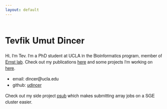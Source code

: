 ```yaml
---
layout: default
---
```


<div class="woohoo" id="wrapwrapwrap">
    <div id="hello"></div>
</div>

# Tevfik Umut Dincer

Hi, I'm Tev. I'm a PhD student at UCLA in the Bioinformatics program, member of [Ernst lab](http://www.biolchem.ucla.edu/labs/ernst/). Check out my publications [here](http://www.ncbi.nlm.nih.gov/pubmed/?term=umut+dincer) and some projects I'm working on [here](https://github.com/udincer).

- email: <span style="unicode-bidi:bidi-override; direction: rtl;"> ude.alcu<span style="display:none">hello_please_type_email</span>@recnid </span>
- github: [udincer](https://github.com/udincer)

Check out my side project [psub](https://github.com/udincer/psub) which makes submitting array jobs on a SGE cluster easier.

<style>

    body {
        font-family: "Helvetica Neue", Helvetica, Arial, sans-serif;
    }

	.woohoo {
	    width: 95%;
	    margin: 0 auto;
	}

	#hello {
	    display: table;
	    margin: 0 auto;
	}

    .box {
        font: 0px sans-serif;
    }

    .box line,
    .box rect,
    .box circle {
        fill: #c9c9ff;
        stroke: #6666ff;
        stroke-width: 1.5px;
        opacity: 0.4;
    }

    .box .center {
        stroke-dasharray: 3,3;
    }

    .box .outlier {
        fill: none;
        stroke: #ccc;
    }

</style>

<script src="https://d3js.org/d3.v3.min.js"></script>
<script src="assets/box.js"></script>

<script>

    var margin = {top: 10, right: 5, bottom: 20, left: 5},
        width = document.getElementById('wrapwrapwrap').clientWidth/30,
        height = 360 - margin.top - margin.bottom;

    var min = Infinity,
        max = -Infinity;

    var chart = d3.box()
        .whiskers(iqr(1.5))
        .width(width)
        .height(height);

    d3.csv("assets/data.csv", function(error, csv) {
        if (error) throw error;

        var data = [];

        csv.forEach(function(x) {
            var e = Math.floor(x.variable),
                s = Math.floor(x.value),
                d = data[e];
            if (!d) d = data[e] = [s];
            else d.push(s);
            if (s > max) max = s;
            if (s < min) min = s;
        });

        chart.domain([min, max]);

        var svg = d3.select("div#hello").selectAll("svg")
            .data(data)
            .enter().append("svg")
            .attr("class", "box")
            .attr("width", width + margin.left + margin.right)
            .attr("height", height + margin.bottom + margin.top)
            .append("g")
            .attr("transform", "translate(" + margin.left + "," + margin.top + ")")
            .call(chart);

        setInterval(function() {
            svg.datum(randomize).call(chart.duration(1000));
        }, 2000);
    });

    function randomize(d) {
        if (!d.randomizer) d.randomizer = randomizer(d);
        return d.map(d.randomizer);
    }

    function randomizer(d) {
        var k = d3.max(d) * .2;
        return function(d) {
            return Math.max(min, Math.min(max, d + k * (Math.random() - .5)));
        };
    }

    // Returns a function to compute the interquartile range.
    function iqr(k) {
        return function(d, i) {
            var q1 = d.quartiles[0],
                q3 = d.quartiles[2],
                iqr = (q3 - q1) * k,
                i = -1,
                j = d.length;
            while (d[++i] < q1 - iqr);
            while (d[--j] > q3 + iqr);
            return [i, j];
        };
    }

</script>
